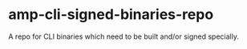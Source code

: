 # amp-cli-signed-binaries-repo
A repo for CLI binaries which need to be built and/or signed specially.
